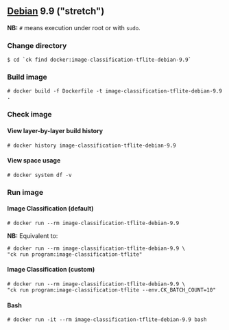 ## [Debian](https://hub.docker.com/_/debian/) 9.9 ("stretch")

**NB:** `#` means execution under root or with `sudo`.

### Change directory
```
$ cd `ck find docker:image-classification-tflite-debian-9.9`
```

### Build image
```
# docker build -f Dockerfile -t image-classification-tflite-debian-9.9 .
```

### Check image 
#### View layer-by-layer build history
```
# docker history image-classification-tflite-debian-9.9
```
#### View space usage
```
# docker system df -v
```

### Run image

#### Image Classification (default)
```
# docker run --rm image-classification-tflite-debian-9.9
```
**NB:** Equivalent to:
```
# docker run --rm image-classification-tflite-debian-9.9 \
"ck run program:image-classification-tflite"
```

#### Image Classification (custom)
```
# docker run --rm image-classification-tflite-debian-9.9 \
"ck run program:image-classification-tflite --env.CK_BATCH_COUNT=10"
```

#### Bash
```
# docker run -it --rm image-classification-tflite-debian-9.9 bash
```
